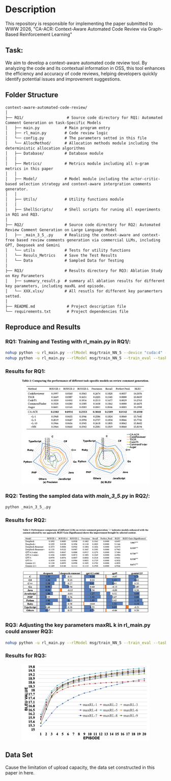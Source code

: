 # Description
This repository is responsible for implementing the paper submitted to WWW 2026, "CA-ACR: Context-Aware Automated Code Review via Graph-Based Reinforcement Learning" 

## Task:
We aim to develop a context-aware automated code review tool.  By analyzing the code and its contextual information in OSS, this tool enhances the efficiency and accuracy of code reviews, helping developers quickly identify potential issues and improvement suggestions. 

## Folder Structure
```
context-aware-automated-code-review/
│
├── RQ1/                   # Source code directory for RQ1: Automated Comment Generation on task-Specific Models
│   ├── main.py           # Main program entry
│   ├── rl_main.py        # Code review logic
│   └── config.py         # The parameters setted in this file
│   └── AllocMethod/      # Allocation methods module including the deterministic allocation algorithms
│   ├── Database/         # Database module
│   │
│   ├── Metrics/          # Metrics module including all n-gram metrics in this paper
│   │
│   ├── Model/            # Model module including the actor-critic-based selection strategy and context-aware intergration comments generator.
│   │
│   ├── Utils/            # Utility functions module
│   │
│   ├── ShellScripts/     # Shell scripts for runing all experiments in RQ1 and RQ3.
│
├── RQ2/                  # Source code directory for RQ2: Automated Review Comment Generation on Large Language Model
│   ├── _main_3_5_.py     # Realizing the context-aware and context-free based review comments generation via commercial LLMs, including GPT, Deepseek and Gemini
│   └── utils             # Tests for utility functions
│   └── Resuls_Metrics    # Save the Test Results 
│   └── Data              # Sampled Data for Testing
│
├── RQ3/                  # Results directory for RQ3: Ablation Study on Key Parameters
│   ├── summary_result.p  # summary all ablation results for different key parameters, including maxRL and episode.
│   └── XXX.xlsx/         # All resutls for different key paramerters setted.
│
├── README.md              # Project description file
└── requirements.txt       # Project dependencies file
```

## Reproduce and Results

### RQ1: Training and Testing with rl_main.py in RQ1/:
```bash
nohup python -u rl_main.py --rlModel msg/train_NN_5 --device "cuda:4" --llm_device "cuda:5" --task_type "msg" --maxRL 5  > ./Output/rl_logs/msg/run_train_NN5.log 2>&1 &
nohup python -u rl_main.py --rlModel msg/train_NN_5 --train_eval --task_type "msg" --device "cuda:1" --llm_device "cuda:1" --maxRL 5 > run_contextAware_codediff_maxRL5_1_1.log 2>&1 &
```
### Results for RQ1:
<p align="center">
  <img src="Results/rq1_1.png" alt="rq1_1" width="400"/>
  <img src="Results/rq1_2.png" alt="rq1_2" width="400"/>
</p>

### RQ2: Testing the sampled data with _main_3_5_.py in RQ2/:
```bash
python _main_3_5_.py
```
### Results for RQ2:
<p align="center">
  <img src="Results/rq2_1.png" alt="rq1_1" width="400"/>
  <img src="Results/rq2_2.png" alt="rq1_2" width="400"/>
</p>


### RQ3: Adjusting the key parameters maxRL k in rl_main.py could answer RQ3:
```bash
nohup python -u rl_main.py --rlModel msg/train_NN_5 --train_eval --task_type "msg" --device "cuda:1" --llm_device "cuda:1" --maxRL k > run_contextAware_codediff_maxRL5_1_1.log 2>&1 &
```
### Results for RQ3:
<p align="center">
  <img src="Results/rq3.png" alt="rq1_1" width="400"/>
</p>

## Data Set
Cause the limitation of upload capacity, the data set constructed in this paper in here.